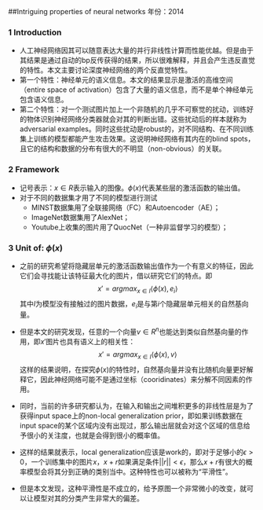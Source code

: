 ##Intriguing properties of neural networks
年份：2014

### 1 Introduction

- 人工神经网络因其可以随意表达大量的并行非线性计算而性能优越。但是由于其结果是通过自动的bp反传获得的结果，所以很难解释，并且会产生违反直觉的特性。本文主要讨论深度神经网络的两个反直觉特性。
- 第一个特性：神经单元的语义信息。本文的结果显示是激活的高维空间（entire space of activation）包含了大量的语义信息，而不是单个神经单元包含语义信息。
- 第二个特性：对一个测试图片加上一个非随机的几乎不可察觉的扰动，训练好的物体识别神经网络分类器就会对其的判断出错。这些扰动后的样本就称为adversarial examples。同时这些扰动是robust的，对不同结构、在不同训练集上训练的模型都能产生攻击效果。这说明神经网络有其内在的blind spots，且它的结构和数据的分布有很大的不明显（non-obvious）的关联。

### 2 Framework

- 记号表示：$x \in R$表示输入的图像。$\phi(x)$代表某些层的激活函数的输出值。
- 对于不同的数据集才用了不同的模型进行测试
    - MINST数据集用了全联接网络（FC）和Autoencoder（AE）；
    - ImageNet数据集用了AlexNet；
    - Youtube上收集的图片用了QuocNet（一种非监督学习的模型）；

### 3 Unit of: $\phi(x)$

- 之前的研究希望将隐藏层单元的激活函数输出值作为一个有意义的特征，因此它们会寻找能让该特征最大化的图片，借以研究它们的特点。即
    $$
    x'=argmax_{x \in I}\langle \phi(x),e_i \rangle
    $$
    其中$I$为模型没有接触过的图片数据，$e_i$是与第$i$个隐藏层单元相关的自然基向量。 

- 但是本文的研究发现，任意的一个向量$v \in R^n$也能达到类似自然基向量的作用，即$x'$图片也具有语义上的相关性：
    $$
    x'=argmax_{x \in I} \langle \phi(x),v \rangle
    $$
    这样的结果说明，在探究$\phi(x)$的特性时，自然基向量并没有比随机向量更好解释它，因此神经网络可能不是通过坐标（cooridinates）来分解不同因素的作用。

- 同时，当前的许多研究都认为，在输入和输出之间堆积更多的非线性层是为了获得input space上的non-local generalization prior，即如果训练数据在input space的某个区域内没有出现过，那么输出层就会对这个区域的信息给予很小的关注度，也就是会得到很小的概率值。

- 这样的结果就表示，local generalization应该是work的，即对于足够小的$\epsilon>0$，一个训练集中的图片$x$，$x+r$如果满足条件$||r||<\epsilon$，那么$x+r$有很大的概率模型会将其分到正确的类别当中。这种特性也可以被称为“平滑性”。

- 但是本文发现，这种平滑性是不成立的，给予原图一个非常微小的改变，就可以让模型对其的分类产生非常大的偏差。
